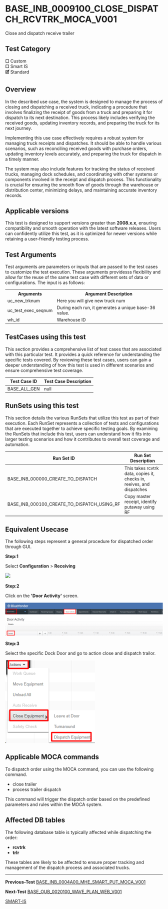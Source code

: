# **BASE_INB_0009100_CLOSE_DISPATCH_RCVTRK_MOCA_V001**


<!-- SMART_DOC_GEN_TEST_DESCR - Start -->
Close and dispatch receive trailer
<!-- SMART_DOC_GEN_TEST_DESCR - End -->

## **Test Category**

**☐** Custom  
**☐** Smart IS  
**🗹** Standard  

## **Overview**

In the described use case, the system is designed to manage the process of closing and dispatching a received truck, indicating a procedure that involves finalizing the receipt of goods from a truck and preparing it for dispatch to its next destination. This process likely includes verifying the received goods, updating inventory records, and preparing the truck for its next journey. 

Implementing this use case effectively requires a robust system for managing truck receipts and dispatches. It should be able to handle various scenarios, such as reconciling received goods with purchase orders, updating inventory levels accurately, and preparing the truck for dispatch in a timely manner. 

The system may also include features for tracking the status of received trucks, managing dock schedules, and coordinating with other systems or components involved in the receipt and dispatch process. This functionality is crucial for ensuring the smooth flow of goods through the warehouse or distribution center, minimizing delays, and maintaining accurate inventory records.

## **Applicable versions**

This test is designed to support versions greater than **2008.x.x**,
ensuring compatibility and smooth operation with the latest software
releases. Users can confidently utilize this test, as it is optimized
for newer versions while retaining a user-friendly testing process.

## **Test Arguments**

Test arguments are parameters or inputs that are passed to the test
cases to customize the test execution. These arguments providesss
flexibility and allow for the reuse of the same test case with different
sets of data or configurations. The input is as follows:


<!-- SMART_DOC_GEN_TEST_ARG - Start -->
<table>
<tr><th>Arguments</th><th>Argument Description</th></tr>
<tr><td>uc_new_trknum</td><td>Here you will give new truck num</td></tr>
<tr><td>uc_test_exec_seqnum</td><td>During each run, it generates a unique base-36 value.</td></tr>
<tr><td>wh_id</td><td>Warehouse ID</td></tr>
</table>
<!-- SMART_DOC_GEN_TEST_ARG - End -->

## **TestCases using this test**

This section provides a comprehensive list of test cases that are associated with this particular test. It provides a quick reference for understanding the specific tests covered. By reviewing these test cases, users can gain a deeper understanding of how this test is used in different scenarios and ensure comprehensive test coverage.


<!-- SMART_DOC_GEN_TEST_CASE_USING_THIS - Start -->
| Test Case ID | Test Case Description |
| ------------ | --------------------- |
| BASE_ALL_GEN | null |

<!-- SMART_DOC_GEN_TEST_CASE_USING_THIS - End -->

## **RunSets using this test**

This section details the various RunSets that utilize this test as part of their execution. Each RunSet represents a collection of tests and configurations that are executed together to achieve specific testing goals. By examining the RunSets that include this test, users can understand how it fits into larger testing scenarios and how it contributes to overall test coverage and automation.


<!-- SMART_DOC_GEN_RUN_SET_USING_THIS - Start -->
| Run Set ID | Run Set Description |
| ---------- | ------------------- |
| BASE_INB_000000_CREATE_TO_DISPATCH | This takes rcvtrk data, copies it, checks in, reeives, and dispatches |
| BASE_INB_000100_CREATE_TO_DISPATCH_USING_RF | Copy master receipt, identify putaway using RF |

<!-- SMART_DOC_GEN_RUN_SET_USING_THIS - End -->

## **Equivalent Usecase**

The following steps represent a general procedure for dispatched order through GUI.

**Step:1**

Select **Configuration** > **Receiving**

![](BASE_INB_0009100_CLOSE_DISPATCH_RCVTRK_MOCA_V001.png)

**Step:2**

Click on the **'Door Activity'** screen.

![](BASE_INB_0009100_CLOSE_DISPATCH_RCVTRK_MOCA_V001/image2.png)

**Step:3**

Select the specific Dock Door and go to action close and dispatch trailor.

![](BASE_INB_0009100_CLOSE_DISPATCH_RCVTRK_MOCA_V001/image3.png)


## **Applicable MOCA commands**

To dispatch order using the MOCA command, you can use the following command.

-  close trailer
-  process trailer dispatch


This command will trigger the dispatch order based on the predefined parameters and rules within the MOCA system.

## **Affected DB tables**

The following database table is typically affected while dispatching the order:

- **rcvtrk**
- **trlr**

These tables are likely to be affected to ensure proper tracking and management of the dispatch process and associated trucks.

---

**Previous-Test**
 [BASE_INB_0004A00_MHE_SMART_PUT_MOCA_V001](./tests_docs/BASE_INB_0004A00_MHE_SMART_PUT_MOCA_V001.md)
 
**Next-Test**
  [BASE_OUB_0020100_WAVE_PLAN_WEB_V001](./tests_docs/BASE_OUB_0020100_WAVE_PLAN_WEB_V001.md)
  
[SMART-IS](https://www.smart-is.pk) 